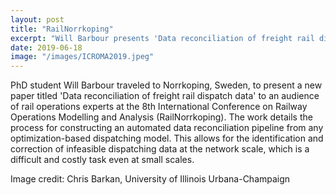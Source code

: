 ```yaml
---
layout: post
title: "RailNorrkoping"
excerpt: "Will Barbour presents 'Data reconciliation of freight rail dispatch data' at the International Conference on Railway Operations Modelling and Analysis."
date: 2019-06-18
image: "/images/ICROMA2019.jpeg"
---
```


PhD student Will Barbour traveled to Norrkoping, Sweden, to present a new paper titled 'Data reconciliation of freight rail dispatch data' to an audience of rail operations experts at the 8th International Conference on Railway Operations Modelling and Analysis (RailNorrkoping). The work details the process for constructing an automated data reconciliation pipeline from any optimization-based dispatching model. This allows for the identification and correction of infeasible dispatching data at the network scale, which is a difficult and costly task even at small scales.

Image credit: Chris Barkan, University of Illinois Urbana-Champaign